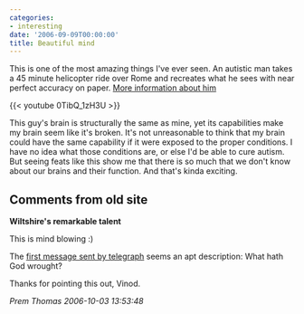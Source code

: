 ```yaml
---
categories:
- interesting
date: '2006-09-09T00:00:00'
title: Beautiful mind
---
```



This is one of the most amazing things I've ever seen. An autistic man takes a 45 minute helicopter ride over Rome and recreates what he sees with near perfect accuracy on paper. [More information about him](http://xenmate.blogspot.com/2006/05/human-camera.html)

{{< youtube 0TibQ_1zH3U >}}

This guy's brain is structurally the same as mine, yet its capabilities make my brain seem like it's broken. It's not unreasonable to think that my brain could have the same capability if it were exposed to the proper conditions. I have no idea what those conditions are, or else I'd be able to cure autism. But seeing feats like this show me that there is so much that we don't know about our brains and their function. And that's kinda exciting. 

<div id="comment-box">
<h2>Comments from old site</h2>

<div class="one-comment">
<p><b>Wiltshire's remarkable talent</b></p>
<p>
This is mind blowing :)
</p>
<p>
The <a href="http://memory.loc.gov/ammem/today/may24.html">first message sent by telegraph</a>
seems an apt
description: What hath God wrought?
</p>
<p>
Thanks for pointing this out, Vinod.
</p>
<address class="signature">
<span class="author">Prem Thomas</span>
<span class="date">2006-10-03 13:53:48</span>
</address>
</div>

</div>
